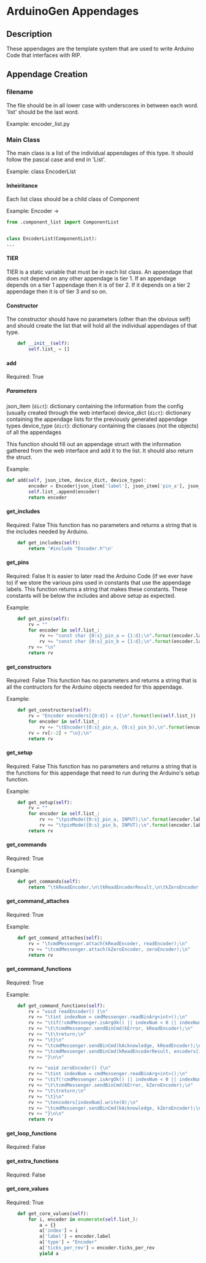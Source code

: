 # ArduinoGen Appendages


## Description
These appendages are the template system that are used to write Arduino Code that interfaces with RIP.


## Appendage Creation

### filename
The file should be in all lower case with underscores in between each word. 'list' should be the last word.

Example: encoder_list.py

### Main Class
The main class is a list of the individual appendages of this type. It should follow the pascal case and end in 'List'.

Example: class EncoderList

#### Inheiritance
Each list class should be a child class of Component

Example: Encoder ->

```python
from .component_list import ComponentList


class EncoderList(ComponentList):
...
```

#### TIER
TIER is a static variable that must be in each list class. An appendage that does not depend on any
other appendage is tier 1. If an appendage depends on a tier 1 appendage then it is of tier 2. If it depends on a tier 2 appendage then it is of tier 3 and so on.


#### Constructor
The constructor should have no parameters (other than the obvious self) and should create the list that will hold all the individual appendages of that type.

```python
    def __init__(self):
        self.list_ = []
```

#### add
Required: True
##### Parameters
json_item (`dict`): dictionary containing the information from the config (usually created through the web interface)
device_dict (`dict`): dictionary containing the appendage lists for the previously generated appendage types
device_type (`dict`): dictionary containing the classes (not the objects) of all the appendages

This function should fill out an appendage struct with the information gathered from the web interface and add it to the list. It should also return the struct.

Example:

```python
def add(self, json_item, device_dict, device_type):
        encoder = Encoder(json_item['label'], json_item['pin_a'], json_item['pin_b'], json_item['ticks_per_rev'])
        self.list_.append(encoder)
        return encoder
```

#### get_includes
Required: False
This function has no parameters and returns a string that is the includes needed by Arduino.

```python
    def get_includes(self):
        return '#include "Encoder.h"\n'
```

#### get_pins
Required: False
It is easier to later read the Arduino Code (if we ever have to) if we store the various pins used in constants that use the appendage labels. This function returns a string that makes these constants. These constants will be below the includes and above setup as expected.

Example:
```python
    def get_pins(self):
        rv = ""
        for encoder in self.list_:
            rv += "const char {0:s}_pin_a = {1:d};\n".format(encoder.label, encoder.pin_a)
            rv += "const char {0:s}_pin_b = {1:d};\n".format(encoder.label, encoder.pin_b)
        rv += "\n"
        return rv
```

#### get_constructors
Required: False
This function has no parameters and returns a string that is all the contructors for the Arduino objects needed for this appendage.

Example:
```python
    def get_constructors(self):
        rv = "Encoder encoders[{0:d}] = {{\n".format(len(self.list_))
        for encoder in self.list_:
            rv += "\tEncoder({0:s}_pin_a, {0:s}_pin_b),\n".format(encoder.label)
        rv = rv[:-2] + "\n};\n"
        return rv
```

#### get_setup
Required: False
This function has no parameters and returns a string that is the functions for this appendage that need to run during the Arduino's setup function.

Example:
```python
    def get_setup(self):
        rv = ""
        for encoder in self.list_:
            rv += "\tpinMode({0:s}_pin_a, INPUT);\n".format(encoder.label)
            rv += "\tpinMode({0:s}_pin_b, INPUT);\n".format(encoder.label)
        return rv
```

#### get_commands
Required: True

Example:
```python
    def get_commands(self):
        return "\tkReadEncoder,\n\tkReadEncoderResult,\n\tkZeroEncoder,\n"
```

#### get_command_attaches
Required: True

Example:
```python
    def get_command_attaches(self):
        rv = "\tcmdMessenger.attach(kReadEncoder, readEncoder);\n"
        rv += "\tcmdMessenger.attach(kZeroEncoder, zeroEncoder);\n"
        return rv
```

#### get_command_functions
Required: True

Example:
```python
    def get_command_functions(self):
        rv = "void readEncoder() {\n"
        rv += "\tint indexNum = cmdMessenger.readBinArg<int>();\n"
        rv += "\tif(!cmdMessenger.isArgOk() || indexNum < 0 || indexNum > {0:d}) {{\n".format(len(self.list_))
        rv += "\t\tcmdMessenger.sendBinCmd(kError, kReadEncoder);\n"
        rv += "\t\treturn;\n"
        rv += "\t}\n"
        rv += "\tcmdMessenger.sendBinCmd(kAcknowledge, kReadEncoder);\n"
        rv += "\tcmdMessenger.sendBinCmd(kReadEncoderResult, encoders[indexNum].read());\n"
        rv += "}\n\n"

        rv += "void zeroEncoder() {\n"
        rv += "\tint indexNum = cmdMessenger.readBinArg<int>();\n"
        rv += "\tif(!cmdMessenger.isArgOk() || indexNum < 0 || indexNum > {0:d}) {{\n".format(len(self.list_))
        rv += "\t\tcmdMessenger.sendBinCmd(kError, kZeroEncoder);\n"
        rv += "\t\treturn;\n"
        rv += "\t}\n"
        rv += "\tencoders[indexNum].write(0);\n"
        rv += "\tcmdMessenger.sendBinCmd(kAcknowledge, kZeroEncoder);\n"
        rv += "}\n\n"
        return rv
```

#### get_loop_functions
Required: False

#### get_extra_functions
Required: False

#### get_core_values
Required: True

```python
    def get_core_values(self):
        for i, encoder in enumerate(self.list_):
            a = {}
            a['index'] = i
            a['label'] = encoder.label
            a['type'] = "Encoder"
            a['ticks_per_rev'] = encoder.ticks_per_rev
            yield a
```